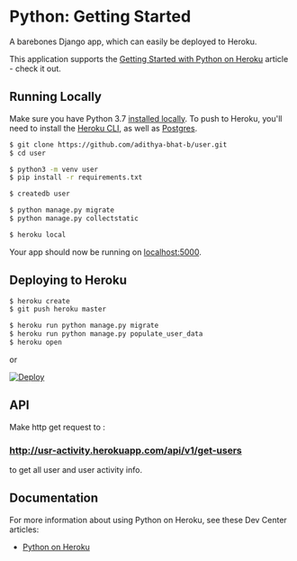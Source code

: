 # Python: Getting Started

A barebones Django app, which can easily be deployed to Heroku.

This application supports the [Getting Started with Python on Heroku](https://devcenter.heroku.com/articles/getting-started-with-python) article - check it out.

## Running Locally

Make sure you have Python 3.7 [installed locally](http://install.python-guide.org). To push to Heroku, you'll need to install the [Heroku CLI](https://devcenter.heroku.com/articles/heroku-cli), as well as [Postgres](https://devcenter.heroku.com/articles/heroku-postgresql#local-setup).

```sh
$ git clone https://github.com/adithya-bhat-b/user.git
$ cd user

$ python3 -m venv user
$ pip install -r requirements.txt

$ createdb user

$ python manage.py migrate
$ python manage.py collectstatic

$ heroku local
```

Your app should now be running on [localhost:5000](http://localhost:5000/).

## Deploying to Heroku

```sh
$ heroku create
$ git push heroku master

$ heroku run python manage.py migrate
$ heroku run python manage.py populate_user_data
$ heroku open
```
or

[![Deploy](https://www.herokucdn.com/deploy/button.svg)](https://heroku.com/deploy)

## API

Make http get request to :
### http://usr-activity.herokuapp.com/api/v1/get-users 
to get all user and user activity info.

## Documentation

For more information about using Python on Heroku, see these Dev Center articles:

- [Python on Heroku](https://devcenter.heroku.com/categories/python)
